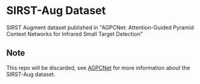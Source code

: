 # SIRST-Aug Dataset
 
SIRST Augment dataset published in "AGPCNet: Attention-Guided Pyramid Context Networks for Infrared Small Target Detection"

## Note
This repo will be discarded, see [AGPCNet](https://github.com/Tianfang-Zhang/AGPCNet) for more information about the SIRST-Aug dataset.